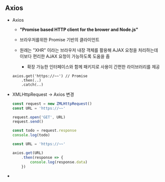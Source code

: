 ## Axios

* Axios
  
  * **"Promise based HTTP client for the brower and Node.js"**
  
  * 브라우저를위한 Promise 기반의 클라이언트
  
  * 원래는 "XHR" 이라는 브라우저 내장 객체를 활용해 AJAX 요청을 처리하는데 이보다 편리한 AJAX 요청이 가능하도록 도움을 줌
    
    * 확장 가능한 인터페이스와 함께 패키지로 사용이 간편한 라이브러리를 제공
  
  ```
  axios.get('https://~~') // Promise
      .then(..)
      .catch(..)
  ```

* XMLHttpRequest -> Axios 변경
  
  ```javascript
  const request = new ZMLHttpRequest()
  const URL = 'https://~~'
  
  request.open('GET', URL)
  request.send()
  
  const todo = request.response
  console.log(todo)
  ```
  
  ```javascript
  const URL = 'https://~~'
  
  axios.get(URL)
      .then(response => {
          console.log(response.data)
      })
  ```

* 
  
  
